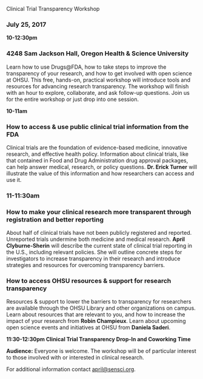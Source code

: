 Clinical Trial Transparency Workshop

### **July 25, 2017**

**10-12:30pm**

### **4248 Sam Jackson Hall, Oregon Health & Science University**

Learn how to use Drugs@FDA, how to take steps to improve the transparency of your research, and how to get involved with open science at OHSU. This free, hands-on, practical workshop will introduce tools and resources for advancing research transparency. The workshop will finish with an hour to explore, collaborate, and ask follow-up questions. Join us for the entire workshop or just drop into one session. 

**10-11am**

### **How to access & use public clinical trial information from the FDA**

Clinical trials are the foundation of evidence-based medicine, innovative research, and effective health policy. Information about clinical trials, like that contained in Food and Drug Administration drug approval packages, can help answer medical, research, or policy questions. **Dr. Erick Turner** will illustrate the value of this information and how researchers can access and use it.

### **11-11:30am**

### **How to make your clinical research more transparent through registration and better reporting**

About half of clinical trials have not been publicly registered and reported. Unreported trials undermine both medicine and medical research. **April Clyburne-Sherin** will describe the current state of clinical trial reporting in the U.S., including relevant policies. She will outline concrete steps for investigators to increase transparency in their research and introduce strategies and resources for overcoming transparency barriers.

### **How to access OHSU resources & support for research transparency**

Resources & support to lower the barriers to transparency for researchers are available through the OHSU Library and other organizations on campus. Learn about resources that are relevant to you, and how to increase the impact of your research from **Robin Champieux**. Learn about upcoming open science events and initiatives at OHSU from **Daniela Saderi**.

**11:30-12:30pm Clinical Trial Transparency Drop-In and Coworking Time**

**Audience:** Everyone is welcome. The workshop will be of particular interest to those involved with or interested in clinical research.

For additional information contact april@sensci.org.

